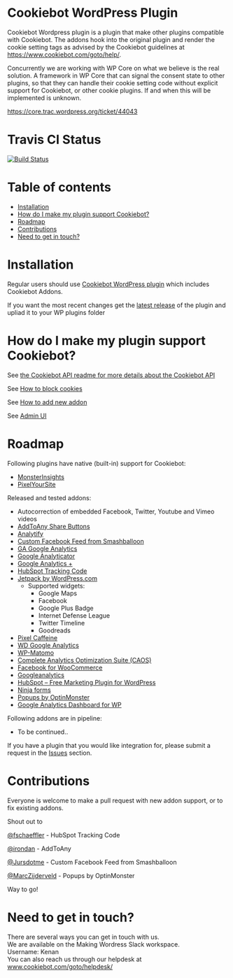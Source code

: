 # Cookiebot WordPress Plugin
Cookiebot Wordpress plugin is a plugin that make other plugins compatible with Cookiebot. 
The addons hook into the original plugin and render the cookie setting tags as advised by the Cookiebot guidelines at https://www.cookiebot.com/goto/help/.

Concurrently we are working with WP Core on what we believe is the real solution. A framework in WP Core that can signal the consent state to other plugins,
so that they can handle their cookie setting code without explicit support for Cookiebot, or other cookie plugins. If and when this will be implemented is unknown.

https://core.trac.wordpress.org/ticket/44043 

# Travis CI Status 

[![Build Status](https://travis-ci.org/CybotAS/CookiebotWP.svg?branch=master)](https://travis-ci.org/CybotAS/CookiebotWP)

Table of contents
=================

<!--ts-->
   * [Installation](#installation)
   * [How do I make my plugin support Cookiebot?](#how-do-i-make-my-plugin-support-cookiebot)
   * [Roadmap](#roadmap)
   * [Contributions](#contributions)
   * [Need to get in touch?](#need-to-get-in-touch)
<!--te-->

# Installation
Regular users should use [Cookiebot WordPress plugin](https://wordpress.org/plugins/cookiebot) which includes Cookiebot Addons.

If you want the most recent changes get the [latest release](https://github.com/CybotAS/CookiebotAddons/releases/latest) of the plugin and upliad it to your WP plugins folder

# How do I make my plugin support Cookiebot?
See [the Cookiebot API readme for more details about the Cookiebot API](CookiebotAPI.md)

See [How to block cookies](documentation/how-to-block-cookies.md)

See [How to add new addon](documentation/how-to-add-new-addon.md)

See [Admin UI](documentation/admin-ui.md)

# Roadmap

Following plugins have native (built-in) support for Cookiebot:
* [MonsterInsights](https://www.monsterinsights.com/addon/eu-compliance/)
* [PixelYourSite](https://wordpress.org/plugins/pixelyoursite/)

Released and tested addons:

* Autocorrection of embedded Facebook, Twitter, Youtube and Vimeo videos
* [AddToAny Share Buttons](https://wordpress.org/plugins/add-to-any/)
* [Analytify](https://wordpress.org/plugins/wp-analytify/)
* [Custom Facebook Feed from Smashballoon](https://da.wordpress.org/plugins/custom-facebook-feed/)
* [GA Google Analytics](https://wordpress.org/plugins/ga-google-analytics/)
* [Google Analyticator](https://wordpress.org/plugins/google-analyticator/)
* [Google Analytics +](https://premium.wpmudev.org/project/google-analytics-for-wordpress-mu-sitewide-and-single-blog-solution/)
* [HubSpot Tracking Code](https://wordpress.org/plugins/hubspot-tracking-code/)
* [Jetpack by WordPress.com](https://wordpress.org/plugins/jetpack/)
  * Supported widgets:
    * Google Maps
    * Facebook
    * Google Plus Badge
    * Internet Defense League	
    * Twitter Timeline	
    * Goodreads
* [Pixel Caffeine]( https://wordpress.org/plugins/pixel-caffeine/)
* [WD Google Analytics](https://wordpress.org/plugins/wd-google-analytics/)
* [WP-Matomo](https://wordpress.org/plugins/wp-piwik/)
* [Complete Analytics Optimization Suite (CAOS)](https://wordpress.org/plugins/host-analyticsjs-local/)
* [Facebook for WooCommerce](https://woocommerce.com/products/facebook/)
* [Googleanalytics](https://wordpress.org/plugins/googleanalytics/)
* [HubSpot – Free Marketing Plugin for WordPress](https://wordpress.org/plugins/leadin/)
* [Ninja forms](https://wordpress.org/plugins/ninja-forms/)
* [Popups by OptinMonster](https://wordpress.org/plugins/optinmonster/)
* [Google Analytics Dashboard for WP](https://wordpress.org/plugins/google-analytics-dashboard-for-wp/)

Following addons are in pipeline:
* To be continued..


If you have a plugin that you would like integration for, please submit a request in the [Issues](https://github.com/CybotAS/CookiebotAddons/issues) section.

# Contributions
Everyone is welcome to make a pull request with new addon support, or to fix existing addons.

Shout out to

[@fschaeffler](https://github.com/fschaeffler) - HubSpot Tracking Code 

[@irondan](https://github.com/irondan) - AddToAny

[@Jursdotme](https://github.com/Jursdotme) - Custom Facebook Feed from Smashballoon

[@MarcZijderveld](https://github.com/MarcZijderveld) - Popups by OptinMonster

Way to go!

# Need to get in touch?

There are several ways you can get in touch with us. <br>
We are available on the Making Wordress Slack workspace. <br>
Username: Kenan <br>
You can also reach us through our helpdesk at www.cookiebot.com/goto/helpdesk/
